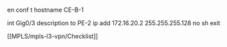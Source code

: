 en
conf t
hostname CE-B-1

int Gig0/3
description to PE-2
ip add 172.16.20.2 255.255.255.128
no sh
exit

[[MPLS/mpls-l3-vpn/Checklist]]